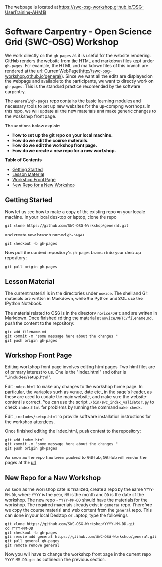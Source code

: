 The webpage is located at https://swc-osg-workshop.github.io/OSG-UserTraining-AHM18

# Software Carpentry - Open Science Grid (SWC-OSG) Workshop

We work directly on the `gh-pages` as it is useful for the website 
rendering. GitHub renders the website from the HTML and markdown 
files kept under `gh-pages`. For example, the HTML and 
markdown files of this branch are rendered at the url: 
CurrentWebPage(http://swc-osg-workshop.github.io/general/). Since we want all the edits are 
displayed on the webpage and available to the participants, we want to directly work 
on `gh-pages`. This is the standard practice recomended by the software carpentry. 

The `general/gh-pages` repo contains the basic learning modules and necessary 
tools to set up new websites for the up-comping worshops. In this repo, we will 
update all the new materials and make generic changes to the woskshop front page. 

The sections below explain:

* __How to set up the git repo on your local machine.__
* __How do we edit the course materails.__
* __How do we edit the workshop front page.__
* __How do we create a new repo for a new workshop.__


**Table of Contents**

*   [Getting Started](#getting-started)
*   [Lesson Material](#lession-material)
*   [Workshop Front Page](#workshop-frontpage)
*   [New Repo for a New Workshop](#new-repo)

## Getting Started


Now let us see how to make a copy of the existing repo on your locale machine.  In your local 
desktop or laptop, clone the repo 

```
git clone https://github.com/SWC-OSG-Workshop/general.git
```

and create new branch named `gh-pages`.

```
git checkout -b gh-pages
```

Now pull the content repository's `gh-pages` branch into your desktop repository:

```
git pull origin gh-pages
```

## Lesson Material

The current material is in the directories under `novice`. The shell and Git materials are 
written in Markdown, while the Python and SQL use the IPython Notebook. 

The material related to OSG is in the directory `novice/DHTC` and are written in Markdown.  Once 
finished editing the material at `novice/DHTC/filename.md`, push the content to the repository:

```
git add filename.md
git commit -m "some message here about the changes " 
git push origin gh-pages
```


## Workshop Front Page


Editing workshop front page involves editing html pages. Two html files are of 
primary interest to us. One is the "index.html" and other is "_includes/setup.html".


Edit `index.html` to make any changes to the workshop home page.
    In particular, the variables such as venue, date etc., in the page's header,
    as these are used to update the main website, and make sure the website-content is correct.
    You can use the script `./bin/swc_index_validator.py` to 
    check `index.html` for problems
    by running the command `make check`.


Edit `_includes/setup.html` to provide software installation instructions for the workshop attendees.

Once finished editing the index.html, push content to the repository:

```
git add index.html
git commit -m "some message here about the changes " 
git push origin gh-pages
```

As soon as the repo has been pushed to GitHub, GitHub will render the pages
at the [url](http://swc-osg-workshop.github.io/general)

## New Repo for a New Workshop

As soon as the workshop date is finalized, create a repo by the name
`YYYY-MM-DD`, where `YYYY` is the year, `MM` is the month and `DD` is the
date of the workshop. The new repo  - `YYYY-MM-DD` should have the materials for the 
workshop. The required materials already exist in `general` repo. Therefore we copy 
the course material and web content from the `general` repo.  This can done in your local 
Desktop or Laptop, type
the followings

```
git clone https://github.com/SWC-OSG-Workshop/YYYY-MM-DD.git
cd YYYY-MM-DD 
git checkout -b gh-pages 
git remote add general https://github.com/SWC-OSG-Workshop/general.git 
git pull general gh-pages 
git remote remove general 
```

Now you will have to change the workshop front page in the current repo `YYYY-MM-DD.git` as 
outlined in the previous section.  

